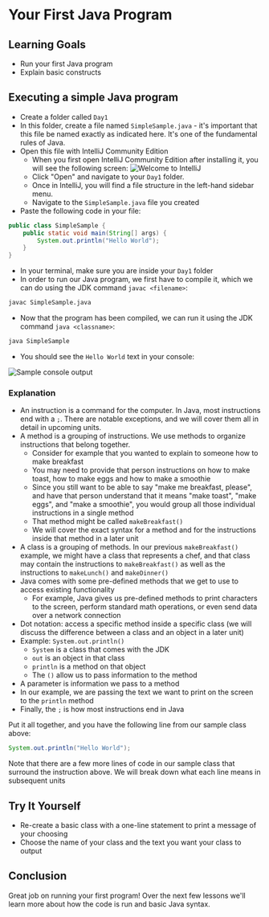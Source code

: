 # Your First Java Program

## Learning Goals

- Run your first Java program
- Explain basic constructs

## Executing a simple Java program

- Create a folder called `Day1`
- In this folder, create a file named `SimpleSample.java` - it's important that
  this file be named exactly as indicated here. It's one of the fundamental
  rules of Java.
- Open this file with IntelliJ Community Edition
  - When you first open IntelliJ Community Edition after installing it, you will
    see the following screen:
    ![Welcome to IntelliJ ](https://curriculum-content.s3.amazonaws.com/java-mod-1/your-first-java-program/Welcome-to-IntelliJ.png)
  - Click "Open" and navigate to your `Day1` folder.
  - Once in IntelliJ, you will find a file structure in the left-hand sidebar menu.
  - Navigate to the `SimpleSample.java` file you created
- Paste the following code in your file:

```java
public class SimpleSample {
    public static void main(String[] args) {
        System.out.println("Hello World");
    }
}
```

- In your terminal, make sure you are inside your `Day1` folder
- In order to run our Java program, we first have to compile it, which we can do
  using the JDK command `javac <filename>`:

```bash
javac SimpleSample.java
```

- Now that the program has been compiled, we can run it using the JDK command
  `java <classname>`:

```bash
java SimpleSample
```

- You should see the `Hello World` text in your console:

![Sample console output](https://curriculum-content.s3.amazonaws.com/java-mod-1/your-first-java-program/module-1-simple-sample-output.png)

### Explanation

- An instruction is a command for the computer. In Java, most instructions end
  with a `;`. There are notable exceptions, and we will cover them all in detail
  in upcoming units.
- A method is a grouping of instructions. We use methods to organize instructions
  that belong together.
  - Consider for example that you wanted to explain to someone how to make
    breakfast
  - You may need to provide that person instructions on how to make toast, how
    to make eggs and how to make a smoothie
  - Since you still want to be able to say "make me breakfast, please", and have
    that person understand that it means "make toast", "make eggs", and "make a
    smoothie", you would group all those individual instructions in a single
    method
  - That method might be called `makeBreakfast()`
  - We will cover the exact syntax for a method and for the instructions inside
    that method in a later unit
- A class is a grouping of methods. In our previous `makeBreakfast()` example,
  we might have a class that represents a chef, and that class may contain the
  instructions to `makeBreakfast()` as well as the instructions to `makeLunch()`
  and `makeDinner()`
- Java comes with some pre-defined methods that we get to use to access existing
  functionality
  - For example, Java gives us pre-defined methods to print characters to the
    screen, perform standard math operations, or even send data over a network
    connection
- Dot notation: access a specific method inside a specific class (we will
  discuss the difference between a class and an object in a later unit)
- Example: `System.out.println()`
  - `System` is a class that comes with the JDK
  - `out` is an object in that class
  - `println` is a method on that object
  - The `()` allow us to pass information to the method
- A parameter is information we pass to a method
- In our example, we are passing the text we want to print on the screen to the
  `println` method
- Finally, the `;` is how most instructions end in Java

Put it all together, and you have the following line from our sample class
above:

```java
System.out.println("Hello World");
```

Note that there are a few more lines of code in our sample class that surround
the instruction above. We will break down what each line means in subsequent
units

## Try It Yourself

- Re-create a basic class with a one-line statement to print a message of your
  choosing
- Choose the name of your class and the text you want your class to output

## Conclusion

Great job on running your first program! Over the next few lessons we'll learn
more about how the code is run and basic Java syntax.
